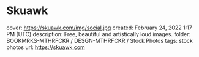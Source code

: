 # Skuawk

cover: https://skuawk.com/img/social.jpg
created: February 24, 2022 1:17 PM (UTC)
description: Free, beautiful and artistically loud images.
folder: BOOKMRKS-MTHRFCKR / DESGN-MTHRFCKR / Stock Photos
tags: stock photos
url: https://skuawk.com